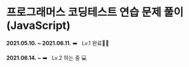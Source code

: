 <h1>프로그래머스 코딩테스트 연습 문제 풀이 (JavaScript)</h1>



<b>2021.05.10. ~ 2021.06.11.</b> ➡️ &nbsp; Lv.1 완료👌🏻

<b>2021.06.14. ~</b> ➡️ &nbsp; Lv.2 하는 중 💻


<!-- <a href="https://www.notion.so/9673ca5a9b394ad18c596d52cb410aa9?v=40ae41b7a1844fe0acd9922cbb8383ef">Notion Link</a> -->
